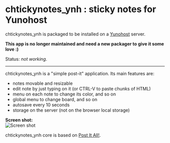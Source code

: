 # chtickynotes_ynh : sticky notes for Yunohost #

chtickynotes_ynh is packaged to be installed on a [Yunohost](https://yunohost.org) server.

**This app is no longer maintained and need a new packager to give it some love :)**

Status: *not working*.

---

chtickynotes_ynh is a "simple post-it" application. Its main features are:
- notes movable and resizable
- edit note by just typing on it (or CTRL-V to paste chunks of HTML)
- menu on each note to change its color, and so on
- global menu to change board, and so on
- autosave every 10 seconds
- storage on the server (not on the browser local storage)
 
**Screen shot:**<br>
![Screen shot](https://lh4.googleusercontent.com/-ATC-XA5iVsc/VM06cI3ClLI/AAAAAAAACHo/uBhDViaSBRg/s800/chtickynotes.gif)

chtickynotes_ynh core is based on [Post It All!](https://github.com/txusko/PostItAll).

